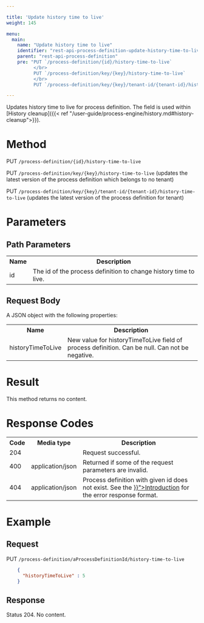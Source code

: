 ```yaml
---

title: 'Update history time to live'
weight: 145

menu:
  main:
    name: "Update history time to live"
    identifier: "rest-api-process-definition-update-history-time-to-live"
    parent: "rest-api-process-definition"
    pre: "PUT `/process-definition/{id}/history-time-to-live`
          </br>
          PUT `/process-definition/key/{key}/history-time-to-live`
          </br>
          PUT `/process-definition/key/{key}/tenant-id/{tenant-id}/history-time-to-live`"

---
```


Updates history time to live for process definition. The field is used within [History cleanup]({{< ref "/user-guide/process-engine/history.md#history-cleanup">}}).

# Method

PUT `/process-definition/{id}/history-time-to-live`

PUT `/process-definition/key/{key}/history-time-to-live` (updates the latest version of the process definition which belongs to no tenant)

PUT `/process-definition/key/{key}/tenant-id/{tenant-id}/history-time-to-live` (updates the latest version of the process definition for tenant)

# Parameters

## Path Parameters

<table class="table table-striped">
  <tr>
    <th>Name</th>
    <th>Description</th>
  </tr>
  <tr>
    <td>id</td>
    <td>The id of the process definition to change history time to live.</td>
  </tr>
</table>


## Request Body

A JSON object with the following properties:

<table class="table table-striped">
  <tr>
    <th>Name</th>
    <th>Description</th>
  </tr>
  <tr>
    <td>historyTimeToLive</td>
    <td>New value for historyTimeToLive field of process definition. Can be null. Can not be negative.</td>
  </tr>
</table>


# Result

This method returns no content.


# Response Codes

<table class="table table-striped">
  <tr>
    <th>Code</th>
    <th>Media type</th>
    <th>Description</th>
  </tr>
  <tr>
    <td>204</td>
    <td></td>
    <td>Request successful.</td>
  </tr>
  <tr>
    <td>400</td>
    <td>application/json</td>
    <td>Returned if some of the request parameters are invalid.</td>
  </tr>
  <tr>
    <td>404</td>
    <td>application/json</td>
    <td>Process definition with given id does not exist. See the <a href="{{< ref "/reference/rest/overview/_index.md#error-handling" >}}">Introduction</a> for the error response format.</td>
  </tr>
</table>


# Example

## Request

PUT `/process-definition/aProcessDefinitionId/history-time-to-live`
```json 
    {
      "historyTimeToLive" : 5
    }
```

## Response

Status 204. No content.
